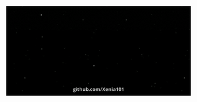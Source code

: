 <div align="center">
	<a href="https://www.youtube.com/watch?v=TpPwI_Lo0YY">
		<img width="550px" src="https://github.com/Xenia101/Xenia101/blob/master/xenia-amongus.gif?raw=true">
	</a>
</div>

